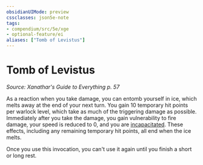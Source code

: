 ```yaml
---
obsidianUIMode: preview
cssclasses: json5e-note
tags:
- compendium/src/5e/xge
- optional-feature/ei
aliases: ["Tomb of Levistus"]
---
```

# Tomb of Levistus
*Source: Xanathar's Guide to Everything p. 57* 

As a reaction when you take damage, you can entomb yourself in ice, which melts away at the end of your next turn. You gain 10 temporary hit points per warlock level, which take as much of the triggering damage as possible. Immediately after you take the damage, you gain vulnerability to fire damage, your speed is reduced to 0, and you are [incapacitated](../../5e-rules/conditions.md##incapacitated). These effects, including any remaining temporary hit points, all end when the ice melts.

Once you use this invocation, you can't use it again until you finish a short or long rest.